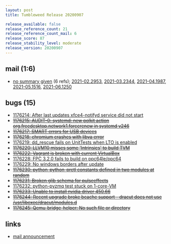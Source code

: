 ```yaml
---
layout: post
title: Tumbleweed Release 20200907

release_available: false
release_reference_count: 21
release_reference_count_mail: 6
release_score: 87
release_stability_level: moderate
release_version: 20200907
---
```


## mail (1:6)

- [no summary given](https://github.com/boombatower/tumbleweed-review/issues/10) (6 refs); [2021-02.2953](https://github.com/boombatower/tumbleweed-review/issues/10), [2021-03.2344](https://github.com/boombatower/tumbleweed-review/issues/10), [2021-04.1987](https://github.com/boombatower/tumbleweed-review/issues/10), [2021-05.1516](https://github.com/boombatower/tumbleweed-review/issues/10), [2021-06.1250](https://github.com/boombatower/tumbleweed-review/issues/10)

## bugs (15)

<!--more-->

- [1176214: After last updates xfce4-notifyd service did not start](https://bugzilla.opensuse.org/show_bug.cgi?id=1176214)
- ~~[1176215: AUDIT-0: systemd: new polkit action  org.freedesktop.network1.forcerenew in systemd v246](https://bugzilla.opensuse.org/show_bug.cgi?id=1176215)~~
- ~~[1176217: SMART errors for USB devices](https://bugzilla.opensuse.org/show_bug.cgi?id=1176217)~~
- ~~[1176218: chromium crashes with libva error](https://bugzilla.opensuse.org/show_bug.cgi?id=1176218)~~
- [1176219: dd_rescue fails on UnitTests when LTO is enabled](https://bugzilla.opensuse.org/show_bug.cgi?id=1176219)
- ~~[1176220: LLVM10 misses some 'Intrinsics' to build TVM](https://bugzilla.opensuse.org/show_bug.cgi?id=1176220)~~
- ~~[1176222: Vagrant is broken with current VirtualBox](https://bugzilla.opensuse.org/show_bug.cgi?id=1176222)~~
- [1176228: FPC 3.2.0 fails to build on ppc64le/ppc64](https://bugzilla.opensuse.org/show_bug.cgi?id=1176228)
- [1176229: No windows borders after update](https://bugzilla.opensuse.org/show_bug.cgi?id=1176229)
- ~~[1176230: python-python-prctl constants defined in two modules at random](https://bugzilla.opensuse.org/show_bug.cgi?id=1176230)~~
- ~~[1176231: Broken glib schema for pulseeffects](https://bugzilla.opensuse.org/show_bug.cgi?id=1176231)~~
- [1176232: python-pyzmq test stuck on 1-core-VM](https://bugzilla.opensuse.org/show_bug.cgi?id=1176232)
- ~~[1176233: Unable to install nvidia driver 450.66](https://bugzilla.opensuse.org/show_bug.cgi?id=1176233)~~
- ~~[1176244: Recent upgrade broke bcache support - dracut does not use /usr/libexec/dracut/modules.d](https://bugzilla.opensuse.org/show_bug.cgi?id=1176244)~~
- ~~[1176245: Qemu-bridge-helper: No such file or directory](https://bugzilla.opensuse.org/show_bug.cgi?id=1176245)~~



## links

- [mail announcement](https://github.com/boombatower/tumbleweed-review/issues/10)
